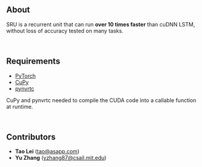 
## About

SRU is a recurrent unit that can run **over 10 times faster** than cuDNN LSTM, without loss of accuracy tested on many tasks.

<br>

## Requirements
 - [PyTorch](http://pytorch.org/)
 - [CuPy](https://cupy.chainer.org/)
 - [pynvrtc](https://github.com/NVIDIA/pynvrtc)
 
CuPy and pynvrtc needed to compile the CUDA code into a callable function at runtime.

<br>

## Contributors
-  **Tao Lei** (tao@asapp.com)
-  **Yu Zhang** (yzhang87@csail.mit.edu)
